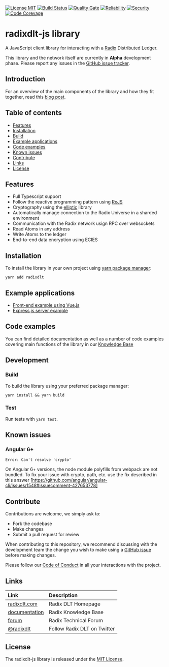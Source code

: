 [![License MIT](https://img.shields.io/badge/license-MIT-blue.svg)](https://github.com/radixdlt/radixdlt-js/blob/master/LICENSE)
[![Build Status](https://travis-ci.com/radixdlt/radixdlt-js.svg?branch=develop)](https://travis-ci.com/radixdlt/radixdlt-js)
[![Quality Gate](https://sonarcloud.io/api/project_badges/measure?project=radixdlt-js&metric=alert_status)](https://sonarcloud.io/dashboard?id=radixdlt-js) 
[![Reliability](https://sonarcloud.io/api/project_badges/measure?project=radixdlt-js&metric=reliability_rating)](https://sonarcloud.io/component_measures?id=radixdlt-js&metric=reliability_rating)
[![Security](https://sonarcloud.io/api/project_badges/measure?project=radixdlt-js&metric=security_rating)](https://sonarcloud.io/component_measures?id=radixdlt-js&metric=security_rating) 
[![Code Corevage](https://sonarcloud.io/api/project_badges/measure?project=radixdlt-js&metric=coverage)](https://sonarcloud.io/component_measures?id=radixdlt-js&metric=Coverage)

# radixdlt-js library

A JavaScript client library for interacting with a [Radix](https://www.radixdlt.com) Distributed Ledger. 

This library and the network itself are currently in **Alpha** development phase. Please report any issues in the [GitHub issue tracker](https://github.com/radixdlt/radixdlt-js/issues).

## Introduction

For an overview of the main components of the library and how they fit together, read this [blog post](https://www.radixdlt.com/post/introducing-the-radix-javascript-library).

## Table of contents

- [Features](#features)
- [Installation](#installation)
- [Build](#build)
- [Example applications](#example-applications)
- [Code examples](#code-examples)
- [Known issues](#known-issues)
- [Contribute](#contribute)
- [Links](#links)
- [License](#license)

## Features

- Full Typescript support
- Follow the reactive programming pattern using [RxJS](https://rxjs-dev.firebaseapp.com/)
- Cryptography using the [elliptic](https://github.com/indutny/elliptic) library
- Automatically manage connection to the Radix Universe in a sharded environment
- Communication with the Radix network usign RPC over websockets
- Read Atoms in any address
- Write Atoms to the ledger
- End-to-end data encryption using ECIES

## Installation

To install the library in your own project using [yarn package manager](https://yarnpkg.com/):

`yarn add radixdlt`

## Example applications

- [Front-end example using Vue.js](https://github.com/radixdlt/radixdlt-js-skeleton)
- [Express.js server example](https://github.com/radixdlt/radixdlt-js-server-example)

## Code examples

You can find detailed documentation as well as a number of code examples covering main functions of the library in our [Knowledge Base](https://docs.radixdlt.com/radixdlt-js/v/betanet/)

## Development

### Build

To build the library using your preferred package manager:

`yarn install && yarn build`

### Test

Run tests with `yarn test`.

## Known issues

### Angular 6+

`Error: Can't resolve 'crypto'`

On Angular 6+ versions, the node module polyfills from webpack are not bundled. To fix your issue with crypto, path, etc. use the fix described in this answer [https://github.com/angular/angular-cli/issues/1548#issuecomment-427653778]

## Contribute

Contributions are welcome, we simply ask to:

* Fork the codebase
* Make changes
* Submit a pull request for review

When contributing to this repository, we recommend discussing with the development team the change you wish to make using a [GitHub issue](https://github.com/radixdlt/radixdlt-js/issues) before making changes.

Please follow our [Code of Conduct](CODE_OF_CONDUCT.md) in all your interactions with the project.

## Links

| Link | Description |
| :----- | :------ |
[radixdlt.com](https://radixdlt.com/) | Radix DLT Homepage
[documentation](https://docs.radixdlt.com/) | Radix Knowledge Base
[forum](https://forum.radixdlt.com/) | Radix Technical Forum
[@radixdlt](https://twitter.com/radixdlt) | Follow Radix DLT on Twitter

## License

The radixdlt-js library is released under the [MIT License](LICENSE).
